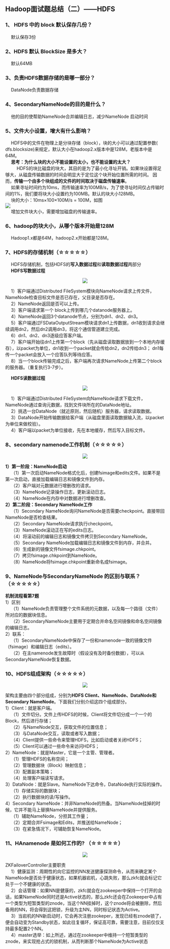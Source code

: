 ## Hadoop面试题总结（二）——HDFS  

### 1、 HDFS 中的 block 默认保存几份？  
&emsp; 默认保存3份  

### 2、HDFS 默认 BlockSize 是多大？  
&emsp; 默认64MB  

### 3、负责HDFS数据存储的是哪一部分？  
&emsp; DataNode负责数据存储  

### 4、SecondaryNameNode的目的是什么？  
&emsp; 他的目的使帮助NameNode合并编辑日志，减少NameNode 启动时间  

### 5、文件大小设置，增大有什么影响？  
&emsp; HDFS中的文件在物理上是分块存储（block），块的大小可以通过配置参数( dfs.blocksize)来规定，默认大小在hadoop2.x版本中是128M，老版本中是64M。  
&emsp; **思考：为什么块的大小不能设置的太小，也不能设置的太大？**  
&emsp; &emsp; HDFS的块比磁盘的块大，其目的是为了最小化寻址开销。如果块设置得足够大，从磁盘传输数据的时间会明显大于定位这个块开始位置所需的时间。
因而，**传输一个由多个块组成的文件的时间取决于磁盘传输速率**。  
&emsp; 如果寻址时间约为10ms，而传输速率为100MB/s，为了使寻址时间仅占传输时间的1%，我们要将块大小设置约为100MB。默认的块大小128MB。  
&emsp; 块的大小：10ms×100×100M/s = 100M，如图  
<img src="https://github.com/wangzhiwubigdata/God-Of-BigData/blob/master/%E9%9D%A2%E8%AF%95%E7%B3%BB%E5%88%97/pics/Hadoop%E9%9D%A2%E8%AF%95%E9%A2%98Pics/HDFS%E5%9D%97.png"/>  
&emsp; 增加文件块大小，需要增加磁盘的传输速率。  

### 6、hadoop的块大小，从哪个版本开始是128M  
&emsp; Hadoop1.x都是64M，hadoop2.x开始都是128M。  

### 7、HDFS的存储机制（☆☆☆☆☆）  
&emsp; HDFS存储机制，包括HDFS的**写入数据过程**和**读取数据过程**两部分  
&emsp; **HDFS写数据过程**  

<p align="center">
<img src="https://github.com/wangzhiwubigdata/God-Of-BigData/blob/master/%E9%9D%A2%E8%AF%95%E7%B3%BB%E5%88%97/pics/Hadoop%E9%9D%A2%E8%AF%95%E9%A2%98Pics/HDFS%E5%86%99%E6%95%B0%E6%8D%AE%E6%B5%81%E7%A8%8B.png"/>  
<p align="center">
</p>
</p>  

&emsp; 1）客户端通过Distributed FileSystem模块向NameNode请求上传文件，NameNode检查目标文件是否已存在，父目录是否存在。  
&emsp; 2）NameNode返回是否可以上传。  
&emsp; 3）客户端请求第一个 block上传到哪几个datanode服务器上。  
&emsp; 4）NameNode返回3个datanode节点，分别为dn1、dn2、dn3。  
&emsp; 5）客户端通过FSDataOutputStream模块请求dn1上传数据，dn1收到请求会继续调用dn2，然后dn2调用dn3，将这个通信管道建立完成。  
&emsp; 6）dn1、dn2、dn3逐级应答客户端。  
&emsp; 7）客户端开始往dn1上传第一个block（先从磁盘读取数据放到一个本地内存缓存），以packet为单位，dn1收到一个packet就会传给dn2，dn2传给dn3；
dn1每传一个packet会放入一个应答队列等待应答。  
&emsp; 8）当一个block传输完成之后，客户端再次请求NameNode上传第二个block的服务器。（重复执行3-7步）。  

&emsp; **HDFS读数据过程**  
<p align="center">
<img src="https://github.com/wangzhiwubigdata/God-Of-BigData/blob/master/%E9%9D%A2%E8%AF%95%E7%B3%BB%E5%88%97/pics/Hadoop%E9%9D%A2%E8%AF%95%E9%A2%98Pics/HDFS%E8%AF%BB%E6%95%B0%E6%8D%AE%E6%B5%81%E7%A8%8B.png"/>  
<p align="center">
</p>
</p>  

&emsp; 1）客户端通过Distributed FileSystem向NameNode请求下载文件，NameNode通过查询元数据，找到文件块所在的DataNode地址。  
&emsp; 2）挑选一台DataNode（就近原则，然后随机）服务器，请求读取数据。  
&emsp; 3）DataNode开始传输数据给客户端（从磁盘里面读取数据输入流，以packet为单位来做校验）。  
&emsp; 4）客户端以packet为单位接收，先在本地缓存，然后写入目标文件。  

### 8、secondary namenode工作机制（☆☆☆☆☆）  
<p align="center">
<img src="https://github.com/wangzhiwubigdata/God-Of-BigData/blob/master/%E9%9D%A2%E8%AF%95%E7%B3%BB%E5%88%97/pics/Hadoop%E9%9D%A2%E8%AF%95%E9%A2%98Pics/secondary%20namenode%E5%B7%A5%E4%BD%9C%E6%9C%BA%E5%88%B6.png"/>  
<p align="center">
</p>
</p>  

**1）第一阶段：NameNode启动**  
&emsp; （1）第一次启动NameNode格式化后，创建fsimage和edits文件。如果不是第一次启动，直接加载编辑日志和镜像文件到内存。   
&emsp; （2）客户端对元数据进行增删改的请求。   
&emsp; （3）NameNode记录操作日志，更新滚动日志。   
&emsp; （4）NameNode在内存中对数据进行增删改查。  
**2）第二阶段：Secondary NameNode工作**  
&emsp; （1）Secondary NameNode询问NameNode是否需要checkpoint。直接带回NameNode是否检查结果。  
&emsp; （2）Secondary NameNode请求执行checkpoint。  
&emsp; （3）NameNode滚动正在写的edits日志。  
&emsp; （4）将滚动前的编辑日志和镜像文件拷贝到Secondary NameNode。  
&emsp; （5）Secondary NameNode加载编辑日志和镜像文件到内存，并合并。  
&emsp; （6）生成新的镜像文件fsimage.chkpoint。  
&emsp; （7）拷贝fsimage.chkpoint到NameNode。  
&emsp; （8）NameNode将fsimage.chkpoint重新命名成fsimage。

### 9、NameNode与SecondaryNameNode 的区别与联系？（☆☆☆☆☆）  
**机制流程看第7题**  
1）区别  
&emsp; （1）NameNode负责管理整个文件系统的元数据，以及每一个路径（文件）所对应的数据块信息。  
&emsp; （2）SecondaryNameNode主要用于定期合并命名空间镜像和命名空间镜像的编辑日志。  
2）联系：  
&emsp; （1）SecondaryNameNode中保存了一份和namenode一致的镜像文件（fsimage）和编辑日志（edits）。  
&emsp; （2）在主namenode发生故障时（假设没有及时备份数据），可以从SecondaryNameNode恢复数据。  

### 10、HDFS组成架构（☆☆☆☆☆）  
<p align="center">
<img src="https://github.com/wangzhiwubigdata/God-Of-BigData/blob/master/%E9%9D%A2%E8%AF%95%E7%B3%BB%E5%88%97/pics/Hadoop%E9%9D%A2%E8%AF%95%E9%A2%98Pics/HDFS%E7%BB%84%E6%88%90%E6%9E%B6%E6%9E%84.png"/>  
<p align="center">
</p>
</p>  

架构主要由四个部分组成，分别为**HDFS Client、NameNode、DataNode和Secondary NameNode**。下面我们分别介绍这四个组成部分。  
1）Client：就是客户端。       
&emsp; （1）文件切分。文件上传HDFS的时候，Client将文件切分成一个一个的Block，然后进行存储；         
&emsp; （2）与NameNode交互，获取文件的位置信息；  
&emsp; （3）与DataNode交互，读取或者写入数据；      
&emsp; （4）Client提供一些命令来管理HDFS，比如启动或者关闭HDFS；  
&emsp; （5）Client可以通过一些命令来访问HDFS；  
2）NameNode：就是Master，它是一个主管、管理者。  
&emsp; （1）管理HDFS的名称空间；  
&emsp; （2）管理数据块（Block）映射信息；  
&emsp; （3）配置副本策略；  
&emsp; （4）处理客户端读写请求。  
3）DataNode：就是Slave。NameNode下达命令，DataNode执行实际的操作。  
&emsp; （1）存储实际的数据块；  
&emsp; （2）执行数据块的读/写操作。  
4）Secondary NameNode：并非NameNode的热备。当NameNode挂掉的时候，它并不能马上替换NameNode并提供服务。  
&emsp; （1）辅助NameNode，分担其工作量；  
&emsp; （2）定期合并Fsimage和Edits，并推送给NameNode；  
&emsp; （3）在紧急情况下，可辅助恢复NameNode。  

### 11、HAnamenode 是如何工作的? （☆☆☆☆☆）  
<p align="center">
<img src="https://github.com/wangzhiwubigdata/God-Of-BigData/blob/master/%E9%9D%A2%E8%AF%95%E7%B3%BB%E5%88%97/pics/Hadoop%E9%9D%A2%E8%AF%95%E9%A2%98Pics/HAnamenode%E5%B7%A5%E4%BD%9C%E6%9C%BA%E5%88%B6.png"/>  
<p align="center">
</p>
</p>  

ZKFailoverController主要职责  
&emsp; 1）健康监测：周期性的向它监控的NN发送健康探测命令，从而来确定某个NameNode是否处于健康状态，如果机器宕机，心跳失败，那么zkfc就会标记它处于一个不健康的状态。  
&emsp; 2）会话管理：如果NN是健康的，zkfc就会在zookeeper中保持一个打开的会话，如果NameNode同时还是Active状态的，那么zkfc还会在Zookeeper中占有一个类型为短暂类型的znode，当这个NN挂掉时，这个znode将会被删除，然后备用的NN，将会得到这把锁，升级为主NN，同时标记状态为Active。  
&emsp; 3）当宕机的NN新启动时，它会再次注册zookeper，发现已经有znode锁了，便会自动变为Standby状态，如此往复循环，保证高可靠，需要注意，目前仅仅支持最多配置2个NN。  
&emsp; 4）master选举：如上所述，通过在zookeeper中维持一个短暂类型的znode，来实现抢占式的锁机制，从而判断那个NameNode为Active状态  

